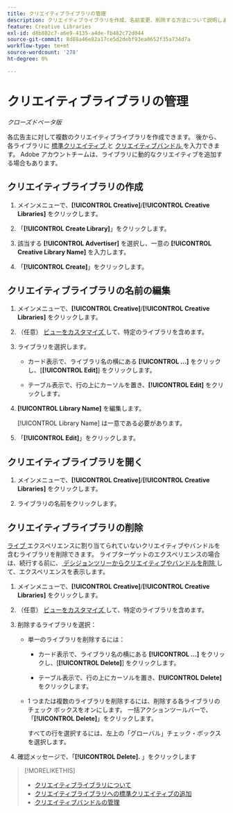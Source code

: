```yaml
---
title: クリエイティブライブラリの管理
description: クリエイティブライブラリを作成、名前変更、削除する方法について説明します。
feature: Creative Libraries
exl-id: d8b802c7-a6e9-4135-a4de-fb482c72d044
source-git-commit: 8d88a46e82a17ce5d2debf93ea0652f35a734d7a
workflow-type: tm+mt
source-wordcount: '278'
ht-degree: 0%

---
```


# クリエイティブライブラリの管理

*クローズドベータ版*

各広告主に対して複数のクリエイティブライブラリを作成できます。 後から、各ライブラリに [ 標準クリエイティブ ](creative-add-standard.md)<!-- , dynamic creatives, --> と [ クリエイティブバンドル ](bundle-manage.md) を入力できます。 Adobe アカウントチームは、ライブラリに動的なクリエイティブを追加する場合もあります。

## クリエイティブライブラリの作成

1. メインメニューで、**[!UICONTROL Creative]**/**[!UICONTROL Creative Libraries]** をクリックします。

1. 「**[!UICONTROL Create Library]**」をクリックします。

1. 該当する **[!UICONTROL Advertiser]** を選択し、一意の **[!UICONTROL Creative Library Name]** を入力します。

1. 「**[!UICONTROL Create]**」をクリックします。

## クリエイティブライブラリの名前の編集

1. メインメニューで、**[!UICONTROL Creative]**/**[!UICONTROL Creative Libraries]** をクリックします。

1. （任意） [ ビューをカスタマイズ ](/help/creative/introduction/customize-data-views.md) して、特定のライブラリを含めます。

1. ライブラリを選択します。

   * カード表示で、ライブラリ名の横にある **[!UICONTROL ...]** をクリックし、[**[!UICONTROL Edit]**] をクリックします。

   * テーブル表示で、行の上にカーソルを置き、**[!UICONTROL Edit]** をクリックします。

1. **[!UICONTROL Library Name]** を編集します。

   [!UICONTROL Library Name] は一意である必要があります。

1. 「**[!UICONTROL Edit]**」をクリックします。

## クリエイティブライブラリを開く

1. メインメニューで、**[!UICONTROL Creative]**/**[!UICONTROL Creative Libraries]** をクリックします。

1. ライブラリの名前をクリックします。

## クリエイティブライブラリの削除

[ ライブ ](/help/creative/experiences/experience-about.md#experience-statuses-experience-statuses) エクスペリエンスに割り当てられていないクリエイティブやバンドルを含むライブラリを削除できます。 ライブターゲットのエクスペリエンスの場合は、続行する前に、[ デシジョンツリーからクリエイティブやバンドルを削除 ](/help/creative/experiences/experience-target-node-delete.md) して、エクスペリエンスを表示します。<!-- Not an option as of 3/4: > For an untargeted live experience, [remove any assigned creatives from the associated ad tag](/help/creative/experiences/experience-tag-assign-creatives.md) before you continue. -->

1. メインメニューで、**[!UICONTROL Creative]**/**[!UICONTROL Creative Libraries]** をクリックします。

1. （任意） [ ビューをカスタマイズ ](/help/creative/introduction/customize-data-views.md) して、特定のライブラリを含めます。

1. 削除するライブラリを選択：

   * 単一のライブラリを削除するには：

      * カード表示で、ライブラリ名の横にある **[!UICONTROL ...]** をクリックし、[**[!UICONTROL Delete]**] をクリックします。

      * テーブル表示で、行の上にカーソルを置き、**[!UICONTROL Delete]** をクリックします。

   * 1 つまたは複数のライブラリを削除するには、削除する各ライブラリのチェック ボックスをオンにします。 一括アクションツールバーで、「**[!UICONTROL Delete]**」をクリックします。

     すべての行を選択するには、左上の「グローバル」チェック・ボックスを選択します。

1. 確認メッセージで、「**[!UICONTROL Delete].** <!--Verify wording -->」をクリックします

>[!MORELIKETHIS]
>
>* [ クリエイティブライブラリについて ](/help/creative/creative-libraries/creative-libraries-about.md)
>* [ クリエイティブライブラリへの標準クリエイティブの追加 ](creative-add-standard.md)
>* [ クリエイティブバンドルの管理 ](bundle-manage.md)
